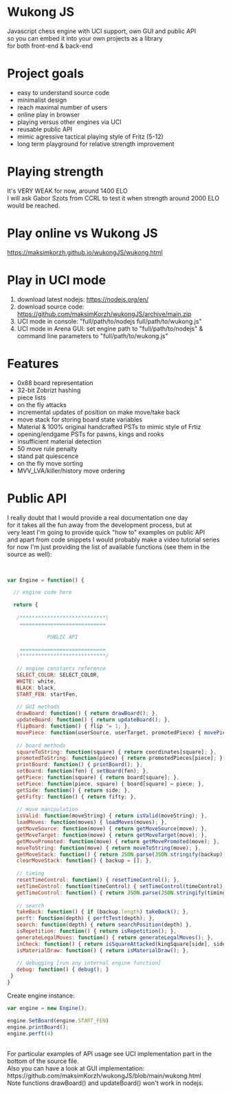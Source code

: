 # Wukong JS
Javascript chess engine with UCI support, own GUI and public API<br>
so you can embed it into your own projects as a library<br>
for both front-end & back-end 

# Project goals
- easy to understand source code
- minimalist design
- reach maximal number of users
- online play in browser
- playing versus other engines via UCI
- reusable public API
- mimic agressive tactical playing style of Fritz (5-12)
- long term playground for relative strength improvement

# Playing strength
It's VERY WEAK for now, around 1400 ELO<br>
I will ask Gabor Szots from CCRL to test it when strength around 2000 ELO would be reached.


# Play online vs Wukong JS
https://maksimkorzh.github.io/wukongJS/wukong.html

# Play in UCI mode
1. download latest nodejs: https://nodejs.org/en/
2. download source code: https://github.com/maksimKorzh/wukongJS/archive/main.zip
3. UCI mode in console: "full/path/to/nodejs full/path/to/wukong.js"
4. UCI mode in Arena GUI: set engine path to "full/path/to/nodejs" & command line parameters to "full/path/to/wukong.js"

# Features
 - 0x88 board representation
 - 32-bit Zobrizt hashing
 - piece lists
 - on the fly attacks
 - incremental updates of position on make move/take back
 - move stack for storing board state variables
 - Material & 100% original handcrafted PSTs to mimic style of Frtiz
 - opening/endgame PSTs for pawns, kings and rooks
 - insufficient material detection
 - 50 move rule penalty
 - stand pat quiescence
 - on the fly move sorting
 - MVV_LVA/killer/history move ordering
 
 # Public API
 I really doubt that I would provide a real documentation one day<br>
 for it takes all the fun away from the development process, but at<br>
 very least I'm going to provide quick "how to" examples on public API<br>
 and apart from code snippets I would probably make a video tutorial series<br>
 for now I'm just providing the list of available functions (see them in the source as well):<br>
 <br>
 ```js
 
 var Engine = function() {
 
   // engine code here
 
   return {
  
    /****************************\
     ============================
   
              PUBLIC API

     ============================              
    \****************************/
    
    // engine constants reference
    SELECT_COLOR: SELECT_COLOR,
    WHITE: white,
    BLACK: black,
    START_FEN: startFen,
    
    // GUI methods
    drawBoard: function() { return drawBoard(); },
    updateBoard: function() { return updateBoard(); },
    flipBoard: function() { flip ^= 1; },
    movePiece: function(userSource, userTarget, promotedPiece) { movePiece(userSource, userTarget, promotedPiece); },
    
    // board methods
    squareToString: function(square) { return coordinates[square]; },
    promotedToString: function(piece) { return promotedPieces[piece]; },
    printBoard: function() { printBoard(); },
    setBoard: function(fen) { setBoard(fen); },
    getPiece: function(square) { return board[square]; },
    setPiece: function(piece, square) { board[square] = piece; },
    getSide: function() { return side; },
    getFifty: function() { return fifty; },
    
    // move manipulation
    isValid: function(moveString) { return isValid(moveString); },
    loadMoves: function(moves) { loadMoves(moves); },
    getMoveSource: function(move) { return getMoveSource(move); },
    getMoveTarget: function(move) { return getMoveTarget(move); },
    getMovePromoted: function(move) { return getMovePromoted(move); },
    moveToString: function(move) { return moveToString(move); },
    getMoveStack: function() { return JSON.parse(JSON.stringify(backup)); },
    clearMoveStack: function() { backup = []; },
    
    // timing
    resetTimeControl: function() { resetTimeControl(); },
    setTimeControl: function(timeControl) { setTimeControl(timeControl); },
    getTimeControl: function() { return JSON.parse(JSON.stringify(timing))},
    
    // search
    takeBack: function() { if (backup.length) takeBack(); },
    perft: function(depth) { perftTest(depth); },
    search: function(depth) { return searchPosition(depth) },
    isRepetition: function() { return isRepetition(); },
    generateLegalMoves: function() { return generateLegalMoves(); },
    inCheck: function() { return isSquareAttacked(kingSquare[side], side ^ 1); },
    isMaterialDraw: function() { return isMaterialDraw(); },
    
    // debugging [run any internal engine function]
    debug: function() { debug(); }
  }
}
 ```
 Create engine instance:
 <br>
 ```js
 var engine = new Engine();
 
 engine.SetBoard(engine.START_FEN)
 engine.printBoard();
 engine.perft(4)
 ```
<br>
For particular examples of API usage see UCI implementation part in the bottom of the source file.<br>
Also you can have a look at GUI implementation: https://github.com/maksimKorzh/wukongJS/blob/main/wukong.html<br>
Note functions drawBoard() and updateBoard() won't work in nodejs.
